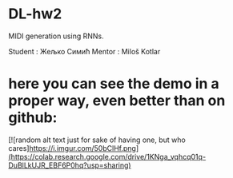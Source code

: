 # DL-hw2
MIDI generation using RNNs.

Student : Жељко Симић
Mentor : Miloš Kotlar

# here you can see the demo in a proper way, even better than on github:
[![random alt text just for sake of having one, but who cares]https://i.imgur.com/50bClHf.png](https://colab.research.google.com/drive/1KNga_vqhcq01q-DuBlLkUJR_EBF6P0hq?usp=sharing)
